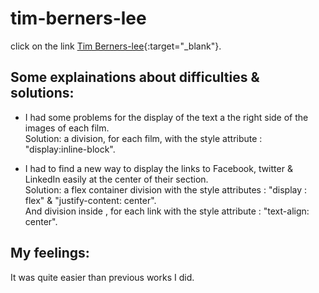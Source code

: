 # tim-berners-lee

click on the link [Tim Berners-lee](https://pierreweets.github.io/tim-berners-lee/index.html){:target="_blank"}.

## Some explainations about difficulties & solutions:

* I had some problems for the display of the text a the right side of the images of each film.  
Solution: a division, for each film, with the style attribute : "display:inline-block".

* I had to find a new way to display the links to Facebook, twitter & LinkedIn easily at the center of their section.  
Solution: a flex container division with the style attributes : "display : flex" & "justify-content: center".  
And division inside , for each link with the style attribute : "text-align: center".

## My feelings:
It was quite easier than previous works I did.
